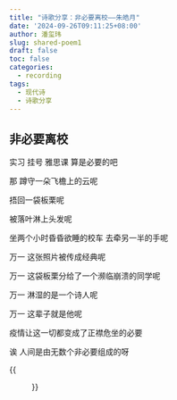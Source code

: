 ```yaml
---
title: "诗歌分享：非必要离校——朱皓月"
date: '2024-09-26T09:11:25+08:00'
author: 潘玺玮
slug: shared-poem1
draft: false
toc: false
categories:
  - recording
tags: 
  - 现代诗
  - 诗歌分享
---
```

## 非必要离校

实习 挂号 雅思课 算是必要的吧

那 蹲守一朵飞檐上的云呢

捂回一袋板栗呢

被落叶淋上头发呢

坐两个小时昏昏欲睡的校车 去牵另一半的手呢

万一 这张照片被传成经典呢

万一 这袋板栗分给了一个濒临崩溃的同学呢

万一 淋湿的是一个诗人呢

万一 这辈子就是他呢

疫情让这一切都变成了正襟危坐的必要

诶 人间是由无数个非必要组成的呀

{{<figure src="/figures/blogFigs/chinese_blog/2020-08-14-sky1.jpg" title="那 蹲守一朵飞檐上的云呢" caption="图为20年暑假期间我在家中所拍的晚霞" width="500">}}